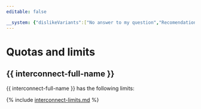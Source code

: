 ```yaml
---
editable: false

__system: {"dislikeVariants":["No answer to my question","Recomendations didn't help","The content doesn't match title","Other"]}
---
```


# Quotas and limits

## {{ interconnect-full-name }}

{{ interconnect-full-name }} has the following limits:

{% include [interconnect-limits.md](../../_includes/interconnect-limits.md) %}

